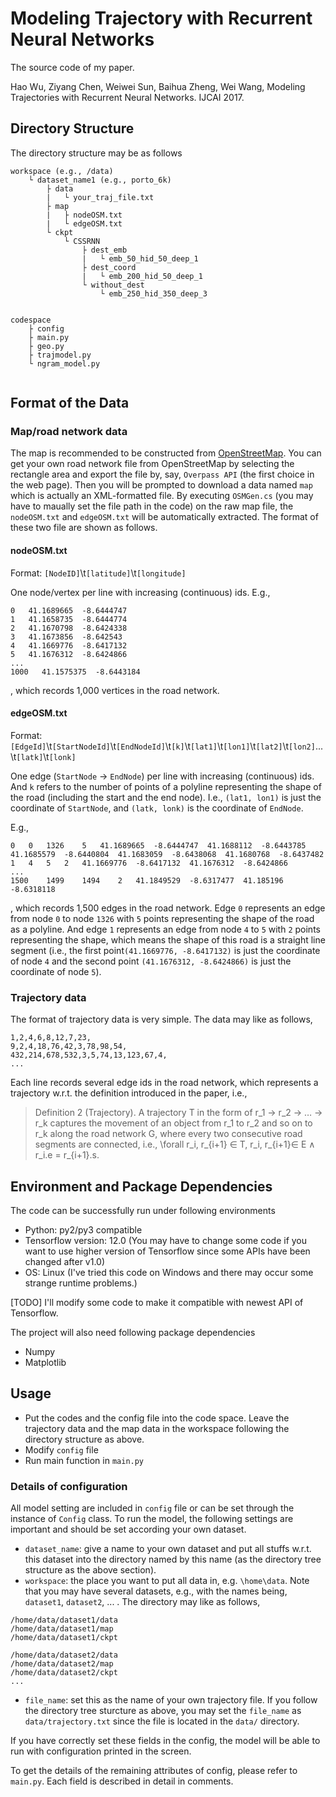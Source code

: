 # Modeling Trajectory with Recurrent Neural Networks

The source code of my paper.

Hao Wu, Ziyang Chen, Weiwei Sun, Baihua Zheng, Wei Wang, Modeling Trajectories with Recurrent Neural Networks. IJCAI 2017.

## Directory Structure
The directory structure may be as follows
```
workspace (e.g., /data)
    └ dataset_name1 (e.g., porto_6k)
        ├ data
        |   └ your_traj_file.txt
        ├ map
        |   ├ nodeOSM.txt
        |   └ edgeOSM.txt
        └ ckpt
            └ CSSRNN
                ├ dest_emb
                |   └ emb_50_hid_50_deep_1
                ├ dest_coord
                |   └ emb_200_hid_50_deep_1
                └ without_dest
                    └ emb_250_hid_350_deep_3

  
codespace
    ├ config
    ├ main.py
    ├ geo.py
    ├ trajmodel.py
    └ ngram_model.py
    
```

## Format of the Data
### Map/road network data
The map is recommended to be constructed from [OpenStreetMap](http://www.openstreetmap.org/export#).
You can get your own road network file from OpenStreetMap by selecting the rectangle area and export the file by, say, `Overpass API` (the first choice in the web page).
Then you will be prompted to download a data named `map` which is actually an XML-formatted file. 
By executing `OSMGen.cs` (you may have to maually set the file path in the code) on the raw map file, the `nodeOSM.txt` and `edgeOSM.txt` will be automatically extracted. 
The format of these two file are shown as follows.

#### nodeOSM.txt
Format: `[NodeID]`\t`[latitude]`\t`[longitude]`

One node/vertex per line with increasing (continuous) ids.
E.g.,
```
0   41.1689665  -8.6444747
1   41.1658735  -8.6444774
2   41.1670798  -8.6424338
3   41.1673856  -8.642543
4   41.1669776  -8.6417132
5   41.1676312  -8.6424866
...
1000   41.1575375  -8.6443184
```
, which records 1,000 vertices in the road network.

#### edgeOSM.txt
Format: `[EdgeId]`\t`[StartNodeId]`\t`[EndNodeId]`\t`[k]`\t`[lat1]`\t`[lon1]`\t`[lat2]`\t`[lon2]`...\t`[latk]`\t`[lonk]`

One edge (`StartNode` -> `EndNode`) per line with increasing (continuous) ids.
And `k` refers to the number of points of a polyline representing the shape of the road (including the start and the end node).
I.e., `(lat1, lon1)` is just the coordinate of `StartNode`, and `(latk, lonk)` is the coordinate of `EndNode`.

E.g.,
```
0   0   1326    5   41.1689665  -8.6444747  41.1688112  -8.6443785  41.1685579  -8.6440804  41.1683059  -8.6438068  41.1680768  -8.6437482
1   4   5   2   41.1669776  -8.6417132  41.1676312  -8.6424866
...
1500    1499    1494    2   41.1849529  -8.6317477  41.185196   -8.6318118
```
, which records 1,500 edges in the road network.
Edge `0` represents an edge from node `0` to node `1326` with `5` points representing the shape of the road as a 
polyline. And edge `1` represents an edge from node `4` to `5` with `2` points representing the shape, which means the 
shape of this road is a straight line segment (i.e., the first point`(41.1669776, -8.6417132)` is just the coordinate of 
node `4` and the second point `(41.1676312, -8.6424866)` is just the coordinate of node `5`).

### Trajectory data
The format of trajectory data is very simple. The data may like as follows,
```
1,2,4,6,8,12,7,23,
9,2,4,18,76,42,3,78,98,54,
432,214,678,532,3,5,74,13,123,67,4,
...
```
Each line records several edge ids in the road network, which represents a trajectory w.r.t. the definition introduced 
in the paper, i.e.,
>Definition 2 (Trajectory). 
A trajectory T in the form of r_1 → r_2 → … → r_k captures the movement of an object from r_1 to r_2 and so on to r_k 
along the road network G, where every two consecutive road segments are connected, i.e., \forall r_i, r_{i+1} ∈ T, 
r_i, r_{i+1}∈ E ∧ r_i.e = r_{i+1}.s.

## Environment and Package Dependencies
The code can be successfully run under following environments
- Python: py2/py3 compatible
- Tensorflow version: 12.0 (You may have to change some code if you want to use higher version of Tensorflow since some APIs have been changed after v1.0)
- OS: Linux (I've tried this code on Windows and there may occur some strange runtime problems.)

[TODO] I'll modify some code to make it compatible with newest API of Tensorflow.

The project will also need following package dependencies
- Numpy
- Matplotlib

## Usage
- Put the codes and the config file into the code space. Leave the trajectory data and the map data in the workspace
 following the directory structure as above.
- Modify `config` file
- Run main function in `main.py`   

### Details of configuration
All model setting are included in `config` file or can be set through the instance of `Config` class.
To run the model, the following settings are important and should be set according your own dataset.
- `dataset_name`: give a name to your own dataset and put all stuffs w.r.t. this dataset into the directory named by 
this name (as the directory tree structure as the above section).
- `workspace`: the place you want to put all data in, e.g. `\home\data`. Note that you may have several datasets, 
e.g., with the names being, `dataset1`, `dataset2`, ... .
The directory may like as follows,
```
/home/data/dataset1/data
/home/data/dataset1/map
/home/data/dataset1/ckpt
 
/home/data/dataset2/data
/home/data/dataset2/map
/home/data/dataset2/ckpt
...
```
- `file_name`: set this as the name of your own trajectory file. If you follow the directory tree sturcture as above,
you may set the `file_name` as `data/trajectory.txt` since the file is located in the `data/` directory.

If you have correctly set these fields in the config, the model will be able to run with configuration printed in the screen.

To get the details of the remaining attributes of config, please refer to `main.py`. Each field is described in detail
 in comments.

